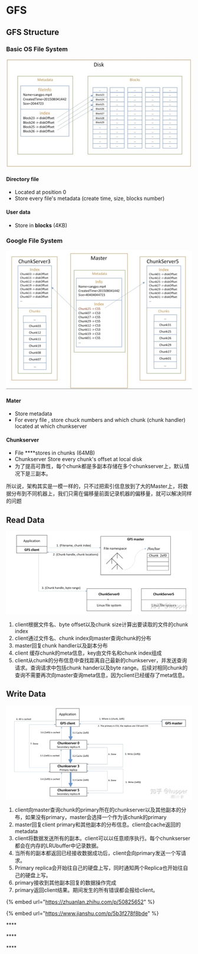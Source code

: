 # GFS

## GFS Structure

### Basic OS File System

![Directory file + Blocks](.gitbook/assets/screen-shot-2020-04-05-at-1.54.27-pm.png)

#### Directory file 

* Located at position 0
* Store every file's metadata \(create time, size, blocks number\)

#### User data

* Store in **blocks** \(4KB\)

### **Google File System**

![Master + many Chunk Servers](.gitbook/assets/screen-shot-2020-04-05-at-1.55.48-pm.png)

#### **Mater**

* Store metadata
* For every file , store chuck numbers and which chunk \(chunk handler\) located at which chunkserver

#### Chunkserver

* File ****stores in chunks \(64MB\)
* Chunkserver Store every chunk's offset at local disk
* 为了提高可靠性，每个chunk都是多副本存储在多个chunkserver上，默认情况下是三副本。

所以说，架构其实是一模一样的，只不过把索引信息放到了大的Master上，将数据分布到不同机器上，我们只需在偏移量前面记录机器的偏移量，就可以解决同样的问题

## Read Data

![](.gitbook/assets/readgfs.jpg)

1. client根据文件名、byte offset以及chunk size计算出要读取的文件的chunk index 
2. client通过文件名、chunk index向master查询chunk的分布 
3. master回复chunk handler以及副本分布 
4. client 缓存chunk的meta信息，key由文件名和chunk index组成 
5. client从chunk的分布信息中查找距离自己最新的chunkserver，并发送查询请求。查询请求中包括chunk hander以及byte range。后续对相同chunk的查询不需要再次向master查询meta信息，因为client已经缓存了meta信息。

## Write Data

![](.gitbook/assets/writegfs.jpg)

1. client向master查询chunk的primary所在的chunkserver以及其他副本的分布，如果没有primary，master会选择一个作为该chunk的primary
2. master回复client primary和其他副本的分布信息。client会cache返回的metadata 
3. client将数据发送所有的副本。client可以以任意顺序执行。每个chunkserser都会在内存的LRUbuffer中记录数据。 
4. 当所有的副本都返回已经接收数据成功后，client会向primary发送一个写请求。
5. Primary replica会开始往自己的硬盘上写，同时通知两个Replica也开始往自己的硬盘上写。
6. primary接收到其他副本回复的数据操作完成 
7. primary返回client结果。期间发生的所有错误都会报给client。

{% embed url="https://zhuanlan.zhihu.com/p/50825652" %}

{% embed url="https://www.jianshu.com/p/5b3f278f8bde" %}



\*\*\*\*





\*\*\*\*

\*\*\*\*





